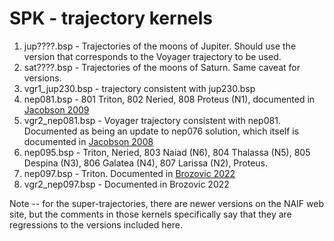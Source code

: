 # SPK - trajectory kernels
  1. jup????.bsp - Trajectories of the moons
     of Jupiter. Should use the version that
     corresponds to the Voyager trajectory
     to be used.
  2. sat????.bsp - Trajectories of the moons
     of Saturn. Same caveat for versions.
  3. vgr1_jup230.bsp - trajectory consistent
     with jup230.bsp
  4. nep081.bsp - 801 Triton, 802 Neried, 
     808 Proteus (N1), documented in [Jacobson 2009](http://dx.doi.org/10.1088/0004-6256/137/5/4322)
  5. vgr2_nep081.bsp - Voyager trajectory consistent with nep081.
     Documented as being an update to nep076 solution, which
     itself is documented in [Jacobson 2008](https://doi.org/10.2514/6.2008-7372)
  6. nep095.bsp - Triton, Neried, 803 Naiad (N6),
     804 Thalassa (N5), 805 Despina (N3), 806 Galatea (N4),
     807 Larissa (N2), Proteus.
  7. nep097.bsp - Triton. Documented in [Brozovic 2022](https://doi.org/10.1016/j.icarus.2019.113462)
  8. vgr2_nep097.bsp - Documented in Brozovic 2022 

Note -- for the super-trajectories, there are
newer versions on the NAIF web site, but the
comments in those kernels specifically say
that they are regressions to the versions
included here.